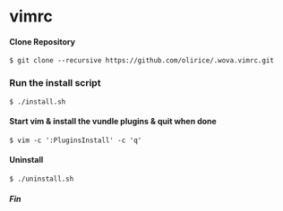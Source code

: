 # vimrc

#### Clone Repository
`$ git clone --recursive https://github.com/olirice/.wova.vimrc.git`


### Run the install script
`$ ./install.sh`

#### Start vim & install the vundle plugins & quit when done
`$ vim -c ':PluginsInstall' -c 'q'`


#### Uninstall
`$ ./uninstall.sh`

##### Fin
